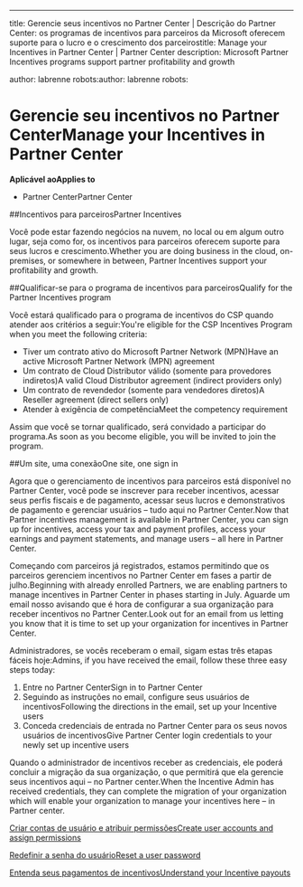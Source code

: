 ---
<span data-ttu-id="6f43e-101">title: Gerencie seus incentivos no Partner Center | Descrição do Partner Center: os programas de incentivos para parceiros da Microsoft oferecem suporte para o lucro e o crescimento dos parceiros</span><span class="sxs-lookup"><span data-stu-id="6f43e-101">title: Manage your Incentives in Partner Center | Partner Center description: Microsoft Partner Incentives programs support partner profitability and growth</span></span> 

<span data-ttu-id="6f43e-102">author: labrenne robots:</span><span class="sxs-lookup"><span data-stu-id="6f43e-102">author: labrenne robots:</span></span> 

# <a name="manage-your-incentives-in-partner-center"></a><span data-ttu-id="6f43e-103">Gerencie seu incentivos no Partner Center</span><span class="sxs-lookup"><span data-stu-id="6f43e-103">Manage your Incentives in Partner Center</span></span> 

**<span data-ttu-id="6f43e-104">Aplicável ao</span><span class="sxs-lookup"><span data-stu-id="6f43e-104">Applies to</span></span>**

-  <span data-ttu-id="6f43e-105">Partner Center</span><span class="sxs-lookup"><span data-stu-id="6f43e-105">Partner Center</span></span>

##<a name="partner-incentives"></a><span data-ttu-id="6f43e-106">Incentivos para parceiros</span><span class="sxs-lookup"><span data-stu-id="6f43e-106">Partner Incentives</span></span> 

<span data-ttu-id="6f43e-107">Você pode estar fazendo negócios na nuvem, no local ou em algum outro lugar, seja como for, os incentivos para parceiros oferecem suporte para seus lucros e crescimento.</span><span class="sxs-lookup"><span data-stu-id="6f43e-107">Whether you are doing business in the cloud, on-premises, or somewhere in between, Partner Incentives support your profitability and growth.</span></span>

##<a name="qualify-for-the-partner-incentives-program"></a><span data-ttu-id="6f43e-108">Qualificar-se para o programa de incentivos para parceiros</span><span class="sxs-lookup"><span data-stu-id="6f43e-108">Qualify for the Partner Incentives program</span></span>

<span data-ttu-id="6f43e-109">Você estará qualificado para o programa de incentivos do CSP quando atender aos critérios a seguir:</span><span class="sxs-lookup"><span data-stu-id="6f43e-109">You're eligible for the CSP Incentives Program when you meet the following criteria:</span></span>

-   <span data-ttu-id="6f43e-110">Tiver um contrato ativo do Microsoft Partner Network (MPN)</span><span class="sxs-lookup"><span data-stu-id="6f43e-110">Have an active Microsoft Partner Network (MPN) agreement</span></span> 
-   <span data-ttu-id="6f43e-111">Um contrato de Cloud Distributor válido (somente para provedores indiretos)</span><span class="sxs-lookup"><span data-stu-id="6f43e-111">A valid Cloud Distributor agreement (indirect providers only)</span></span>
-   <span data-ttu-id="6f43e-112">Um contrato de revendedor (somente para vendedores diretos)</span><span class="sxs-lookup"><span data-stu-id="6f43e-112">A Reseller agreement (direct sellers only)</span></span>
-   <span data-ttu-id="6f43e-113">Atender à exigência de competência</span><span class="sxs-lookup"><span data-stu-id="6f43e-113">Meet the competency requirement</span></span>

<span data-ttu-id="6f43e-114">Assim que você se tornar qualificado, será convidado a participar do programa.</span><span class="sxs-lookup"><span data-stu-id="6f43e-114">As soon as you become eligible, you will be invited to join the program.</span></span>

##<a name="one-site-one-sign-in"></a><span data-ttu-id="6f43e-115">Um site, uma conexão</span><span class="sxs-lookup"><span data-stu-id="6f43e-115">One site, one sign in</span></span>

<span data-ttu-id="6f43e-116">Agora que o gerenciamento de incentivos para parceiros está disponível no Partner Center, você pode se inscrever para receber incentivos, acessar seus perfis fiscais e de pagamento, acessar seus lucros e demonstrativos de pagamento e gerenciar usuários – tudo aqui no Partner Center.</span><span class="sxs-lookup"><span data-stu-id="6f43e-116">Now that Partner incentives management is available in Partner Center, you can sign up for incentives, access your tax and payment profiles, access your earnings and payment statements, and manage users – all here in Partner Center.</span></span> 

<span data-ttu-id="6f43e-117">Começando com parceiros já registrados, estamos permitindo que os parceiros gerenciem incentivos no Partner Center em fases a partir de julho.</span><span class="sxs-lookup"><span data-stu-id="6f43e-117">Beginning with already enrolled Partners, we are enabling partners to manage incentives in Partner Center in phases starting in July.</span></span> <span data-ttu-id="6f43e-118">Aguarde um email nosso avisando que é hora de configurar a sua organização para receber incentivos no Partner Center.</span><span class="sxs-lookup"><span data-stu-id="6f43e-118">Look out for an email from us letting you know that it is time to set up your organization for incentives in Partner Center.</span></span> 

<span data-ttu-id="6f43e-119">Administradores, se vocês receberam o email, sigam estas três etapas fáceis hoje:</span><span class="sxs-lookup"><span data-stu-id="6f43e-119">Admins, if you have received the email, follow these three easy steps today:</span></span>

1.  <span data-ttu-id="6f43e-120">Entre no Partner Center</span><span class="sxs-lookup"><span data-stu-id="6f43e-120">Sign in to Partner Center</span></span> 
2.  <span data-ttu-id="6f43e-121">Seguindo as instruções no email, configure seus usuários de incentivos</span><span class="sxs-lookup"><span data-stu-id="6f43e-121">Following the directions in the email, set up your Incentive users</span></span> 
3.  <span data-ttu-id="6f43e-122">Conceda credenciais de entrada no Partner Center para os seus novos usuários de incentivos</span><span class="sxs-lookup"><span data-stu-id="6f43e-122">Give Partner Center login credentials to your newly set up incentive users</span></span>

<span data-ttu-id="6f43e-123">Quando o administrador de incentivos receber as credenciais, ele poderá concluir a migração da sua organização, o que permitirá que ela gerencie seus incentivos aqui – no Partner center.</span><span class="sxs-lookup"><span data-stu-id="6f43e-123">When the Incentive Admin has received credentials, they can complete the migration of your organization which will enable your organization to manage your incentives here – in Partner center.</span></span>


[<span data-ttu-id="6f43e-124">Criar contas de usuário e atribuir permissões</span><span class="sxs-lookup"><span data-stu-id="6f43e-124">Create user accounts and assign permissions</span></span> ](create-user-accounts-and-set-permissions.md)

[<span data-ttu-id="6f43e-125">Redefinir a senha do usuário</span><span class="sxs-lookup"><span data-stu-id="6f43e-125">Reset a user password</span></span>](reset-a-user-password.md)

[<span data-ttu-id="6f43e-126">Entenda seus pagamentos de incentivos</span><span class="sxs-lookup"><span data-stu-id="6f43e-126">Understand your Incentive payouts</span></span>](understand-your-incentive-payouts.md)

